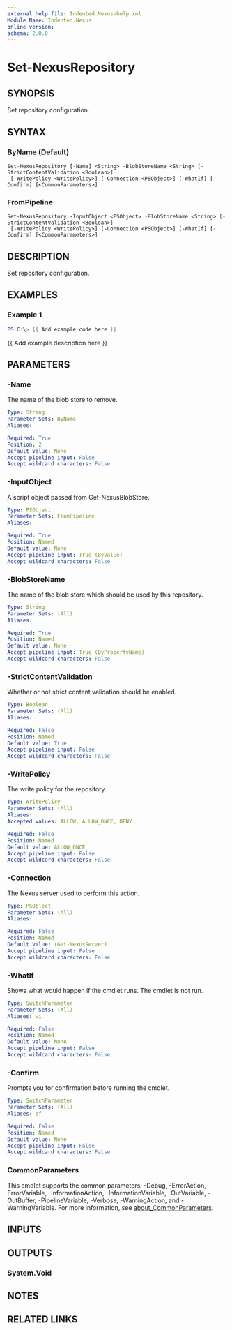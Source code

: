 ```yaml
---
external help file: Indented.Nexus-help.xml
Module Name: Indented.Nexus
online version:
schema: 2.0.0
---
```


# Set-NexusRepository

## SYNOPSIS
Set repository configuration.

## SYNTAX

### ByName (Default)
```
Set-NexusRepository [-Name] <String> -BlobStoreName <String> [-StrictContentValidation <Boolean>]
 [-WritePolicy <WritePolicy>] [-Connection <PSObject>] [-WhatIf] [-Confirm] [<CommonParameters>]
```

### FromPipeline
```
Set-NexusRepository -InputObject <PSObject> -BlobStoreName <String> [-StrictContentValidation <Boolean>]
 [-WritePolicy <WritePolicy>] [-Connection <PSObject>] [-WhatIf] [-Confirm] [<CommonParameters>]
```

## DESCRIPTION
Set repository configuration.

## EXAMPLES

### Example 1
```powershell
PS C:\> {{ Add example code here }}
```

{{ Add example description here }}

## PARAMETERS

### -Name
The name of the blob store to remove.

```yaml
Type: String
Parameter Sets: ByName
Aliases:

Required: True
Position: 2
Default value: None
Accept pipeline input: False
Accept wildcard characters: False
```

### -InputObject
A script object passed from Get-NexusBlobStore.

```yaml
Type: PSObject
Parameter Sets: FromPipeline
Aliases:

Required: True
Position: Named
Default value: None
Accept pipeline input: True (ByValue)
Accept wildcard characters: False
```

### -BlobStoreName
The name of the blob store which should be used by this repository.

```yaml
Type: String
Parameter Sets: (All)
Aliases:

Required: True
Position: Named
Default value: None
Accept pipeline input: True (ByPropertyName)
Accept wildcard characters: False
```

### -StrictContentValidation
Whether or not strict content validation should be enabled.

```yaml
Type: Boolean
Parameter Sets: (All)
Aliases:

Required: False
Position: Named
Default value: True
Accept pipeline input: False
Accept wildcard characters: False
```

### -WritePolicy
The write policy for the repository.

```yaml
Type: WritePolicy
Parameter Sets: (All)
Aliases:
Accepted values: ALLOW, ALLOW_ONCE, DENY

Required: False
Position: Named
Default value: ALLOW_ONCE
Accept pipeline input: False
Accept wildcard characters: False
```

### -Connection
The Nexus server used to perform this action.

```yaml
Type: PSObject
Parameter Sets: (All)
Aliases:

Required: False
Position: Named
Default value: (Get-NexusServer)
Accept pipeline input: False
Accept wildcard characters: False
```

### -WhatIf
Shows what would happen if the cmdlet runs.
The cmdlet is not run.

```yaml
Type: SwitchParameter
Parameter Sets: (All)
Aliases: wi

Required: False
Position: Named
Default value: None
Accept pipeline input: False
Accept wildcard characters: False
```

### -Confirm
Prompts you for confirmation before running the cmdlet.

```yaml
Type: SwitchParameter
Parameter Sets: (All)
Aliases: cf

Required: False
Position: Named
Default value: None
Accept pipeline input: False
Accept wildcard characters: False
```

### CommonParameters
This cmdlet supports the common parameters: -Debug, -ErrorAction, -ErrorVariable, -InformationAction, -InformationVariable, -OutVariable, -OutBuffer, -PipelineVariable, -Verbose, -WarningAction, and -WarningVariable. For more information, see [about_CommonParameters](http://go.microsoft.com/fwlink/?LinkID=113216).

## INPUTS

## OUTPUTS

### System.Void
## NOTES

## RELATED LINKS
